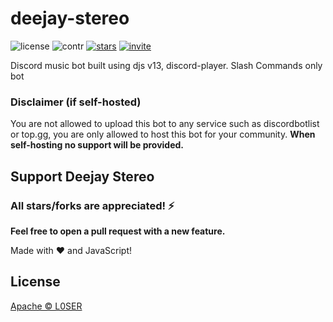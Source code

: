 # deejay-stereo

![license](https://img.shields.io/github/license/l0ser8228/deejay-stereo?color=gr)
![contr](https://img.shields.io/github/contributors/l0ser8228/deejay-stereo)
[![stars](https://img.shields.io/github/stars/l0ser8228/deejay-stereo?color=gr)](https://github.com/l0ser8228/deejay-stereo)
[![invite](https://img.shields.io/badge/Invite-JeyBot-blue)](https://dsc.gg/jey)

Discord music bot built using djs v13, discord-player. Slash Commands only bot

### Disclaimer (if self-hosted)

You are not allowed to upload this bot to any service such as discordbotlist or top.gg, you are only allowed to host this bot for your community. **When self-hosting no support will be provided.**

## Support Deejay Stereo

### All stars/forks are appreciated! ⚡

**Feel free to open a pull request with a new feature.**

Made with ❤️ and JavaScript!

## License

[Apache © L0SER](./LICENSE)

